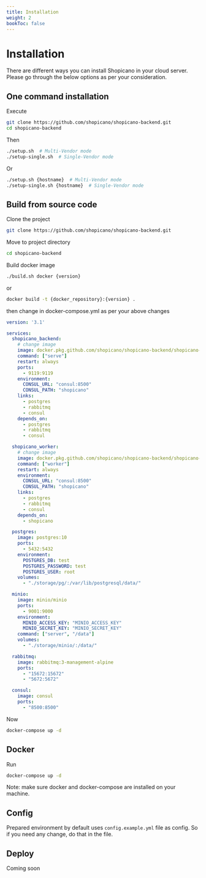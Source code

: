 ```yaml
---
title: Installation
weight: 2
bookToc: false
---
```


# Installation

There are different ways you can install Shopicano in your cloud server.
Please go through the below options as per your consideration.

## One command installation
Execute
```bash
git clone https://github.com/shopicano/shopicano-backend.git
cd shopicano-backend
```

Then
```bash
./setup.sh  # Multi-Vendor mode
./setup-single.sh  # Single-Vendor mode
```
Or
```bash
./setup.sh {hostname}  # Multi-Vendor mode
./setup-single.sh {hostname}  # Single-Vendor mode
```

## Build from source code
Clone the project

```bash
git clone https://github.com/shopicano/shopicano-backend.git
```

Move to project directory
```bash
cd shopicano-backend
```

Build docker image
```bash
./build.sh docker {version}
```

or
```bash
docker build -t {docker_repository}:{version} .
```

then change in docker-compose.yml as per your above changes
```yaml
version: '3.1'

services:
  shopicano_backend:
    # change image
    image: docker.pkg.github.com/shopicano/shopicano-backend/shopicano-backend:1.2.18-rc
    command: ["serve"]
    restart: always
    ports:
      - 9119:9119
    environment:
      CONSUL_URL: "consul:8500"
      CONSUL_PATH: "shopicano"
    links:
      - postgres
      - rabbitmq
      - consul
    depends_on:
      - postgres
      - rabbitmq
      - consul

  shopicano_worker:
    # change image
    image: docker.pkg.github.com/shopicano/shopicano-backend/shopicano-backend:1.2.18-rc
    command: ["worker"]
    restart: always
    environment:
      CONSUL_URL: "consul:8500"
      CONSUL_PATH: "shopicano"
    links:
      - postgres
      - rabbitmq
      - consul
    depends_on:
      - shopicano

  postgres:
    image: postgres:10
    ports:
      - 5432:5432
    environment:
      POSTGRES_DB: test
      POSTGRES_PASSWORD: test
      POSTGRES_USER: root
    volumes:
      - "./storage/pg/:/var/lib/postgresql/data/"

  minio:
    image: minio/minio
    ports:
      - 9001:9000
    environment:
      MINIO_ACCESS_KEY: "MINIO_ACCESS_KEY"
      MINIO_SECRET_KEY: "MINIO_SECRET_KEY"
    command: ["server", "/data"]
    volumes:
      - "./storage/minio/:/data/"

  rabbitmq:
    image: rabbitmq:3-management-alpine
    ports:
      - "15672:15672"
      - "5672:5672"

  consul:
    image: consul
    ports:
      - "8500:8500"
```

Now

```bash
docker-compose up -d
```

## Docker

Run
```bash
docker-compose up -d
```

Note: make sure docker and docker-compose are installed on your machine.

## Config
Prepared environment by default uses `config.example.yml` file as config.
So if you need any change, do that in the file.

## Deploy
Coming soon
